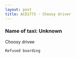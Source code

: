```yaml
---
layout: post
title: ACD1773 - Choosy driver
---
```


### Name of taxi: Unknown

Choosy drivee

```Refused boarding```
